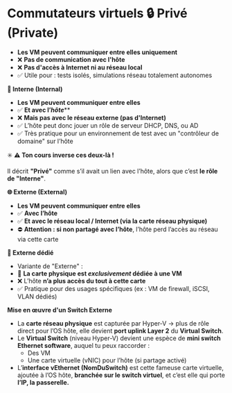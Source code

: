 # Commutateurs virtuels **🔒 Privé (Private)**

- **Les VM peuvent communiquer entre elles uniquement**
- ❌ **Pas de communication avec l'hôte**
- ❌ **Pas d'accès à Internet ni au réseau local**
- ✅ Utile pour : tests isolés, simulations réseau totalement autonomes



**🧩 Interne (Internal)**

- **Les VM peuvent communiquer entre elles**
- ✅ **Et avec l’*hôte*****
- ❌ **Mais pas avec le réseau externe (pas d'Internet)**
- ✅ L’hôte peut donc jouer un rôle de serveur DHCP, DNS, ou AD
- ✅ Très pratique pour un environnement de test avec un "contrôleur de domaine" sur l’hôte

✳️ **⚠️ Ton cours inverse ces deux-là !**

Il décrit **"Privé"** comme s’il avait un lien avec l’hôte, alors que c’est **le rôle de "Interne"**.



**🌐 Externe (External)**

- **Les VM peuvent communiquer entre elles**
- ✅ **Avec l’hôte**
- ✅ **Et avec le réseau local / Internet (via la carte réseau physique)**
- ⛔ **Attention : si non partagé avec l’hôte**, l’hôte perd l’accès au réseau via cette carte



**🎯 Externe dédié**

- Variante de "Externe" :
- 🧠 **La carte physique est *exclusivement* dédiée à une VM**
- ❌ L’hôte **n’a plus accès du tout à cette carte**
- ✅ Pratique pour des usages spécifiques (ex : VM de firewall, iSCSI, VLAN dédiés)



**Mise en œuvre d'un Switch Externe**

- La **carte réseau physique** est capturée par Hyper-V → plus de rôle direct pour l’OS hôte, elle devient **port uplink Layer 2** du **Virtual Switch**.
- Le **Virtual Switch** (niveau Hyper-V) devient une espèce de **mini switch Ethernet software**, auquel tu peux raccorder :
  - Des VM
  - Une carte virtuelle (vNIC) pour l’hôte (si partage activé)
- L’**interface vEthernet (NomDuSwitch)** est cette fameuse carte virtuelle, ajoutée à l’OS hôte, **branchée sur le switch virtuel**, et c’est elle qui porte **l’IP, la passerelle.**
